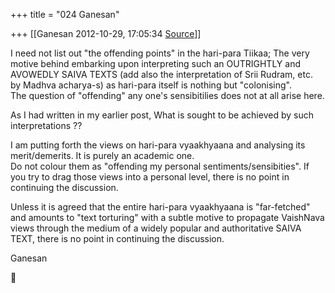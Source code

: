 +++
title = "024 Ganesan"

+++
[[Ganesan	2012-10-29, 17:05:34 [Source](https://groups.google.com/g/bvparishat/c/9SHaNwvK0ZY)]]



  
I need not list out "the offending points" in the hari-para Tiikaa; The very motive behind embarking upon interpreting such an OUTRIGHTLY and AVOWEDLY SAIVA TEXTS (add also the interpretation of Srii Rudram, etc. by Madhva acharya-s) as hari-para itself is nothing but "colonising".  
The question of "offending" any one's sensibitilies does not at all arise here.  
  
As I had written in my earlier post, What is sought to be achieved by such interpretations ??  
  
I am putting forth the views on hari-para vyaakhyaana and analysing its merit/demerits. It is purely an academic one.  
Do not colour them as "offending my personal sentiments/sensibities". If you try to drag those views into a personal level, there is no point in continuing the discussion.  
  
Unless it is agreed that the entire hari-para vyaakhyaana is "far-fetched" and amounts to "text torturing" with a subtle motive to propagate VaishNava views through the medium of a widely popular and authoritative SAIVA TEXT, there is no point in continuing the discussion.  
  
Ganesan



